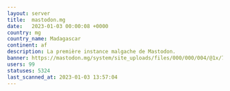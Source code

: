 ```yaml
---
layout: server
title:  mastodon.mg
date:   2023-01-03 00:00:08 +0000
country: mg
country_name: Madagascar
continent: af
description: La première instance malgache de Mastodon.
banner: https://mastodon.mg/system/site_uploads/files/000/000/004/@1x/7588f0c7f7fe5f6e.png
users: 99
statuses: 5324
last_scanned_at: 2023-01-03 13:57:04
---
```

